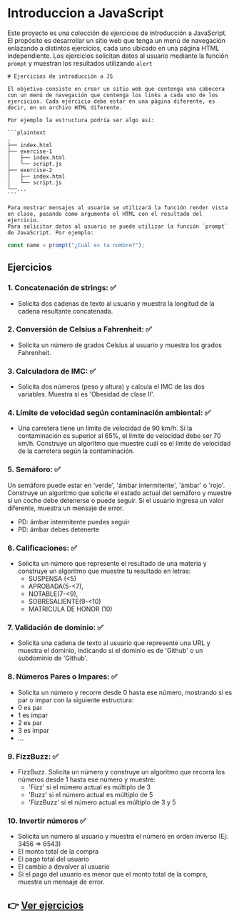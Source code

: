 # Introduccion a JavaScript

Este proyecto es una colección de ejercicios de introducción a JavaScript. El propósito es desarrollar un sitio web que tenga un menú de navegación enlazando a distintos ejercicios, cada uno ubicado en una página HTML independiente. Los ejercicios solicitan datos al usuario mediante la función `prompt` y muestran los resultados utilizando `alert`

~~~
# Ejercicios de introducción a JS

El objetivo consiste en crear un sitio web que contenga una cabecera con un menú de navegación que contenga los links a cada uno de los ejercicios. Cada ejercicio debe estar en una página diferente, es decir, en un archivo HTML diferente.

Por ejemplo la estructura podría ser algo así:

```plaintext
.
├── index.html
├── exercise-1
│   ├── index.html
│   └── script.js
├── exercise-2
│   ├── index.html
│   └── script.js
└──...
```

Para mostrar mensajes al usuario se utilizará la función render vista en clase, pasando como argumento el HTML con el resultado del ejercicio.
Para solicitar datos al usuario se puede utilizar la función `prompt` de JavaScript. Por ejemplo:
~~~

```javascript
const name = prompt("¿Cuál es tu nombre?");
```


## Ejercicios

### 1. Concatenación de strings: :white_check_mark:
  - Solicita dos cadenas de texto al usuario y muestra la longitud de la cadena resultante concatenada. 
### 2. Conversión de Celsius a Fahrenheit: :white_check_mark:
  - Solicita un número de grados Celsius al usuario y muestra los grados Fahrenheit. 
### 3. Calculadora de IMC: :white_check_mark:
  - Solicita dos números (peso y altura) y calcula el IMC de las dos variables. Muestra si es 'Obesidad de clase II'. 
### 4. Límite de velocidad según contaminación ambiental: :white_check_mark:
  - Una carretera tiene un límite de velocidad de 90 km/h. Si la contaminación es superior al 65%, el límite de velocidad debe ser 70 km/h. Construye un algoritmo que muestre cuál es el límite de velocidad de la carretera según la contaminación. 
### 5. Semáforo: :white_check_mark:
Un semáforo puede estar en 'verde', 'ámbar intermitente', 'ámbar' o 'rojo'. Construye un algoritmo que solicite el estado actual del semáforo y muestre si un coche debe detenerse o puede seguir. Si el usuario ingresa un valor diferente, muestra un mensaje de error. 
- PD: ámbar intermitente puedes seguir
- PD: ámbar debes detenerte
### 6. Calificaciones: :white_check_mark:
 - Solicita un número que represente el resultado de una materia y construye un algoritmo que muestre tu resultado en letras: 
   - SUSPENSA (<5)
   - APROBADA(5-<7),
   - NOTABLE(7-<9),
   - SOBRESALIENTE(9-<10)
   - MATRICULA DE HONOR (10)
### 7. Validación de dominio: :white_check_mark:
 - Solicita una cadena de texto al usuario que represente una URL y muestra el dominio, indicando si el dominio es de 'Github' o un subdominio de 'Github'. 
### 8. Números Pares o Impares: :white_check_mark:
 - Solicita un número y recorre desde 0 hasta ese número, mostrando si es par o impar con la siguiente estructura:  
  - 0 es par
  - 1 es impar
  - 2 es par
  - 3 es impar
  - ...
### 9. FizzBuzz: :white_check_mark:
- FizzBuzz. Solicita un número y construye un algoritmo que recorra los números desde 1 hasta ese número y muestre: 
  - 'Fizz' si el número actual es múltiplo de 3
  - 'Buzz' si el número actual es múltiplo de 5
  - 'FizzBuzz' si el número actual es múltiplo de 3 y 5
### 10. Invertir números :white_check_mark:
 - Solicita un número al usuario y muestra el número en orden inverso (Ej: 3456 => 6543)
  - El monto total de la compra
  - El pago total del usuario
  - El cambio a devolver al usuario
 - Si el pago del usuario es menor que el monto total de la compra, muestra un mensaje de error.

  ## :point_right: [Ver ejercicios](https://js-first-steps.netlify.app/)


